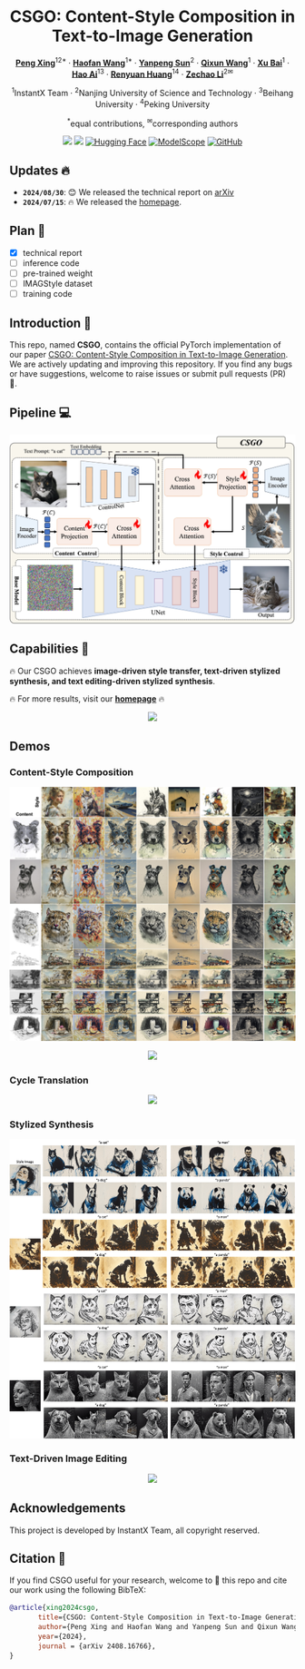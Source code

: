 <div align="center">
<h1>CSGO: Content-Style Composition in Text-to-Image Generation</h1>

[**Peng Xing**](https://github.com/xingp-ng)<sup>12*</sup> · [**Haofan Wang**](https://haofanwang.github.io/)<sup>1*</sup> · [**Yanpeng Sun**](https://scholar.google.com.hk/citations?user=a3FI8c4AAAAJ&hl=zh-CN&oi=ao/)<sup>2</sup> · [**Qixun Wang**](https://github.com/wangqixun)<sup>1</sup> · [**Xu Bai**](https://huggingface.co/baymin0220)<sup>1</sup> · [**Hao Ai**](https://github.com/aihao2000)<sup>13</sup> · [**Renyuan Huang**](https://github.com/DannHuang)<sup>14</sup> · [**Zechao Li**](https://zechao-li.github.io/)<sup>2✉</sup>

<sup>1</sup>InstantX Team · <sup>2</sup>Nanjing University of Science and Technology · <sup>3</sup>Beihang University · <sup>4</sup>Peking University

<sup>*</sup>equal contributions, <sup>✉</sup>corresponding authors

<a href='https://csgo-gen.github.io/'><img src='https://img.shields.io/badge/Project-Page-green'></a>
<a href='https://arxiv.org/abs/2404.02733'><img src='https://img.shields.io/badge/Technique-Report-red'></a>
[![Hugging Face](https://img.shields.io/badge/%F0%9F%A4%97%20Hugging%20Face-Space-red)](https://huggingface.co/spaces/InstantX/InstantStyle)
[![ModelScope](https://img.shields.io/badge/ModelScope-Studios-blue)](https://modelscope.cn/studios/instantx/InstantStyle/summary)
[![GitHub](https://img.shields.io/github/stars/instantX-research/CSGO?style=social)](https://github.com/instantX-research/CSGO)
</div>


##  Updates 🔥

[//]: # (- **`2024/07/19`**: ✨ We support 🎞️ portrait video editing &#40;aka v2v&#41;! More to see [here]&#40;assets/docs/changelog/2024-07-19.md&#41;.)

[//]: # (- **`2024/07/17`**: 🍎 We support macOS with Apple Silicon, modified from [jeethu]&#40;https://github.com/jeethu&#41;'s PR [#143]&#40;https://github.com/KwaiVGI/LivePortrait/pull/143&#41;.)

[//]: # (- **`2024/07/10`**: 💪 We support audio and video concatenating, driving video auto-cropping, and template making to protect privacy. More to see [here]&#40;assets/docs/changelog/2024-07-10.md&#41;.)

[//]: # (- **`2024/07/09`**: 🤗 We released the [HuggingFace Space]&#40;https://huggingface.co/spaces/KwaiVGI/liveportrait&#41;, thanks to the HF team and [Gradio]&#40;https://github.com/gradio-app/gradio&#41;!)
[//]: # (Continuous updates, stay tuned!)
[//]: # (- **`2024/08/30`**: 😊 We released the initial version of the inference code.)
- **`2024/08/30`**: 😊 We released the technical report on [arXiv](https://arxiv.org/pdf/2408.16766)
- **`2024/07/15`**: 🔥 We released the [homepage](https://csgo-gen.github.io).

##   Plan 💪
- [x]  technical report
- [ ]  inference code
- [ ]  pre-trained weight
- [ ]  IMAGStyle dataset
- [ ]  training code

## Introduction 📖
This repo, named **CSGO**, contains the official PyTorch implementation of our paper [CSGO: Content-Style Composition in Text-to-Image Generation](https://arxiv.org/pdf/).
We are actively updating and improving this repository. If you find any bugs or have suggestions, welcome to raise issues or submit pull requests (PR) 💖.

## Pipeline 	💻
<p align="center">
  <img src="assets/image3_1.jpg">
</p>

## Capabilities 🚅 

  🔥 Our CSGO achieves **image-driven style transfer, text-driven stylized synthesis, and text editing-driven stylized synthesis**.

  🔥 For more results, visit our <a href="https://csgo-gen.github.io"><strong>homepage</strong></a> 🔥

<p align="center">
  <img src="assets/vis.jpg">
</p>

## Demos

### Content-Style Composition
<p align="center">
  <img src="assets/page1.png">
</p>

<p align="center">
  <img src="assets/page4.png">
</p>

### Cycle Translation
<p align="center">
  <img src="assets/page8.png">
</p>

### Stylized Synthesis
<p align="center">
  <img src="assets/page10.png">
</p>

### Text-Driven Image Editing
<p align="center">
  <img src="assets/page11.jpg">
</p>


## Acknowledgements
This project is developed by InstantX Team, all copyright reserved.


## Citation 💖
If you find CSGO useful for your research, welcome to 🌟 this repo and cite our work using the following BibTeX:
```bibtex
@article{xing2024csgo,
       title={CSGO: Content-Style Composition in Text-to-Image Generation}, 
       author={Peng Xing and Haofan Wang and Yanpeng Sun and Qixun Wang and Xu Bai and Hao Ai and Renyuan Huang and Zechao Li},
       year={2024},
       journal = {arXiv 2408.16766},
}
```